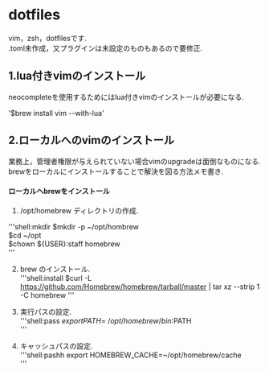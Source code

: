 # dotfiles
vim，zsh，dotfilesです.  
.toml未作成，又プラグインは未設定のものもあるので要修正.  
  
  
## 1.lua付きvimのインストール
neocompleteを使用するためにはlua付きvimのインストールが必要になる.  
  
'$brew install vim --with-lua'
  
  
## 2.ローカルへのvimのインストール
業務上，管理者権限が与えられていない場合vimのupgradeは面倒なものになる.  
brewをローカルにインストールすることで解決を図る方法メモ書き.
  
#### ローカルへbrewをインストール

1. /opt/homebrew ディレクトリの作成.  

'''shell:mkdir
$mkdir -p ~/opt/hombrew  
$cd ~/opt  
$chown ${USER}:staff homebrew  
'''
  
2. brew のインストール.  
'''shell:install
$curl -L https://github.com/Homebrew/homebrew/tarball/master | tar xz --strip 1 -C homebrew
'''
  
3. 実行パスの設定.  
'''shell:pass
$export PATH=~/opt/homebrew/bin:$PATH  
'''
  
4. キャッシュパスの設定.  
'''shell:pashh
export HOMEBREW_CACHE=~/opt/homebrew/cache  
'''
